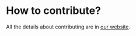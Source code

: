 # How to contribute?

All the details about contributing are in [our website](https://symbiosis.techmmunity.com.br).
